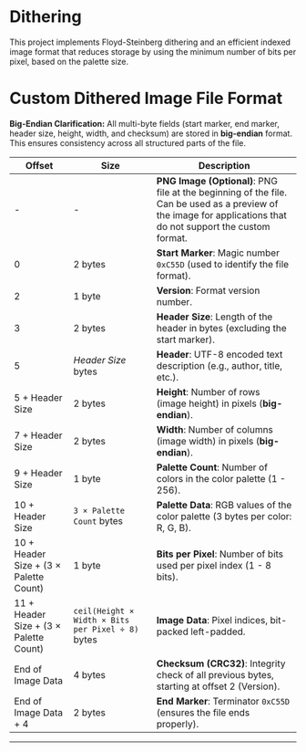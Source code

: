 # Dithering

This project implements Floyd-Steinberg dithering and an efficient indexed image format that reduces storage by using the minimum number of bits per pixel, based on the palette size.

# Custom Dithered Image File Format

**Big-Endian Clarification:** All multi-byte fields (start marker, end marker, header size, height, width, and checksum) are stored in **big-endian** format. This ensures consistency across all structured parts of the file.

| **Offset**            | **Size**                           | **Description**                                                                 |
|-----------------------|------------------------------------|---------------------------------------------------------------------------------|
| -                     | -                                  | **PNG Image (Optional)**: PNG file at the beginning of the file. Can be used as a preview of the image for applications that do not support the custom format. |
| 0                     | 2 bytes                            | **Start Marker**: Magic number `0xC55D` (used to identify the file format).     |
| 2                     | 1 byte                             | **Version**: Format version number.                                             |
| 3                     | 2 bytes                            | **Header Size**: Length of the header in bytes (excluding the start marker).    |
| 5                     | *Header Size* bytes                | **Header**: UTF-8 encoded text description (e.g., author, title, etc.).         |
| 5 + Header Size       | 2 bytes                            | **Height**: Number of rows (image height) in pixels (**big-endian**).           |
| 7 + Header Size       | 2 bytes                            | **Width**: Number of columns (image width) in pixels (**big-endian**).          |
| 9 + Header Size       | 1 byte                             | **Palette Count**: Number of colors in the color palette (1 - 256).             |
| 10 + Header Size      | `3 × Palette Count` bytes          | **Palette Data**: RGB values of the color palette (3 bytes per color: R, G, B). |
| 10 + Header Size + (3 × Palette Count) | 1 byte            | **Bits per Pixel**: Number of bits used per pixel index (1 - 8 bits).           |
| 11 + Header Size + (3 × Palette Count) | `ceil(Height × Width × Bits per Pixel ÷ 8)` bytes | **Image Data**: Pixel indices, bit-packed left-padded.                           |
| End of Image Data   | 4 bytes                            | **Checksum (CRC32)**: Integrity check of all previous bytes, starting at offset 2 (Version).    |
| End of Image Data + 4 | 2 bytes                           | **End Marker**: Terminator `0xC55D` (ensures the file ends properly).            |

---